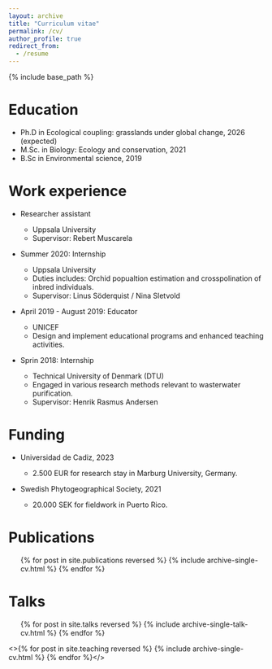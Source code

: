 ```yaml
---
layout: archive
title: "Curriculum vitae"
permalink: /cv/
author_profile: true
redirect_from:
  - /resume
---
```


{% include base_path %}

Education
======
* Ph.D in Ecological coupling: grasslands under global change, 2026 (expected)
* M.Sc. in Biology: Ecology and conservation, 2021
* B.Sc in Environmental science, 2019

Work experience
======
* Researcher assistant
  * Uppsala University
  * Supervisor: Rebert Muscarela

* Summer 2020: Internship
  * Uppsala University
  * Duties includes: Orchid popualtion estimation and crosspolination of inbred individuals.
  * Supervisor: Linus Söderquist / Nina Sletvold

* April 2019 - August 2019: Educator
  * UNICEF
  * Design and implement educational programs and enhanced teaching activities.

* Sprin 2018: Internship
  * Technical University of Denmark (DTU)
  * Engaged in various research methods relevant to wasterwater purification.
  * Supervisor: Henrik Rasmus Andersen

Funding
======
* Universidad de Cadiz, 2023
  * 2.500 EUR for research stay in Marburg University, Germany.

* Swedish Phytogeographical Society, 2021
  * 20.000 SEK for fieldwork in Puerto Rico.

Publications
======
  <ul>{% for post in site.publications reversed %}
    {% include archive-single-cv.html %}
  {% endfor %}</ul>
  
Talks
======
  <ul>{% for post in site.talks reversed %}
    {% include archive-single-talk-cv.html  %}
  {% endfor %}</ul>
  

  <>{% for post in site.teaching reversed %}
    {% include archive-single-cv.html %}
  {% endfor %}</>